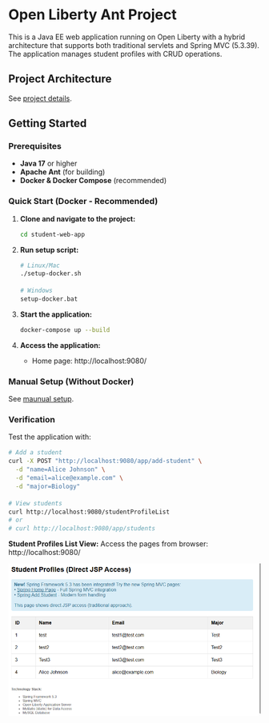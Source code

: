 # Open Liberty Ant Project

This is a Java EE web application running on Open Liberty with a hybrid architecture that supports both traditional servlets and Spring MVC (5.3.39). The application manages student profiles with CRUD operations.

## Project Architecture

See [project details](doc/architecture.md).

## Getting Started

### Prerequisites
- **Java 17** or higher
- **Apache Ant** (for building)
- **Docker & Docker Compose** (recommended)

### Quick Start (Docker - Recommended)

1. **Clone and navigate to the project:**
   ```bash
   cd student-web-app
   ```

2. **Run setup script:**
   ```bash
   # Linux/Mac
   ./setup-docker.sh
   
   # Windows
   setup-docker.bat
   ```

3. **Start the application:**
   ```bash
   docker-compose up --build
   ```

4. **Access the application:**
   - Home page: http://localhost:9080/

### Manual Setup (Without Docker)

See [maunual setup](doc/manual-setup.md).

### Verification

Test the application with:
```bash
# Add a student
curl -X POST "http://localhost:9080/app/add-student" \
  -d "name=Alice Johnson" \
  -d "email=alice@example.com" \
  -d "major=Biology"

# View students
curl http://localhost:9080/studentProfileList
# or
# curl http://localhost:9080/app/students
```

**Student Profiles List View:**
Access the pages from browser: http://localhost:9080/

![Student Profiles List](assets/student_profiles_list.png)



